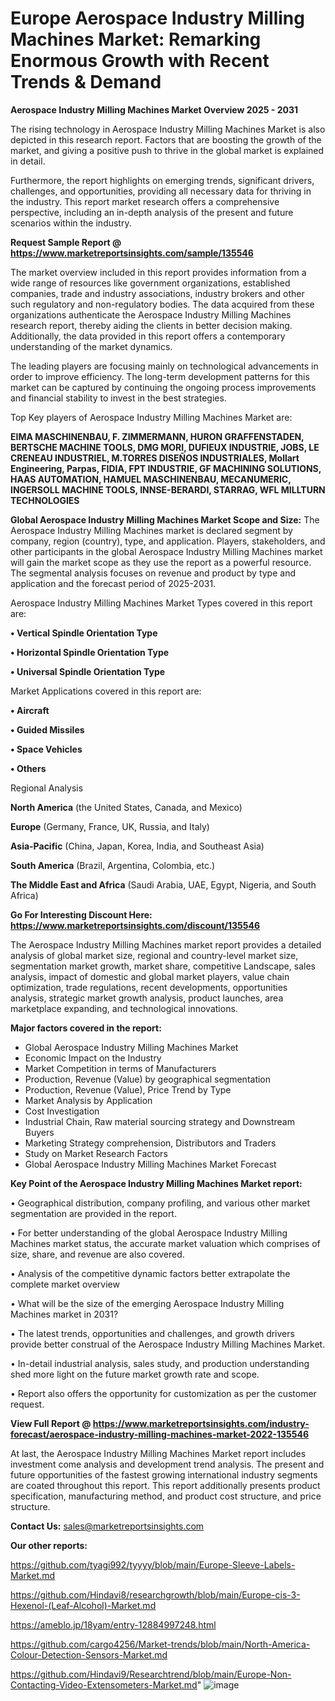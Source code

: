 # Europe Aerospace Industry Milling Machines Market: Remarking Enormous Growth with Recent Trends & Demand

<Strong> Aerospace Industry Milling Machines Market Overview 2025 - 2031</strong>

The rising technology in Aerospace Industry Milling Machines Market is also depicted in this research report. Factors that are boosting the growth of the market, and giving a positive push to thrive in the global market is explained in detail.

Furthermore, the report highlights on emerging trends, significant drivers, challenges, and opportunities, providing all necessary data for thriving in the industry. This report market research offers a comprehensive perspective, including an in-depth analysis of the present and future scenarios within the industry.

<strong>Request Sample Report @ <a href=https://www.marketreportsinsights.com/sample/135546>https://www.marketreportsinsights.com/sample/135546</a></strong>

The market overview included in this report provides information from a wide range of resources like government organizations, established companies, trade and industry associations, industry brokers and other such regulatory and non-regulatory bodies. The data acquired from these organizations authenticate the Aerospace Industry Milling Machines research report, thereby aiding the clients in better decision making. Additionally, the data provided in this report offers a contemporary understanding of the market dynamics.

The leading players are focusing mainly on technological advancements in order to improve efficiency. The long-term development patterns for this market can be captured by continuing the ongoing process improvements and financial stability to invest in the best strategies.

Top Key players of Aerospace Industry Milling Machines Market are:

<strong>EIMA MASCHINENBAU, F. ZIMMERMANN, HURON GRAFFENSTADEN, BERTSCHE MACHINE TOOLS, DMG MORI, DUFIEUX INDUSTRIE, JOBS, LE CRENEAU INDUSTRIEL, M.TORRES DISEÑOS INDUSTRIALES, Mollart Engineering, Parpas, FIDIA, FPT INDUSTRIE, GF MACHINING SOLUTIONS, HAAS AUTOMATION, HAMUEL MASCHINENBAU, MECANUMERIC, INGERSOLL MACHINE TOOLS, INNSE-BERARDI, STARRAG, WFL MILLTURN TECHNOLOGIES</strong>

<strong><b>Global Aerospace Industry Milling Machines Market Scope and Size:</b></strong>
The Aerospace Industry Milling Machines market is declared segment by company, region (country), type, and application. Players, stakeholders, and other participants in the global Aerospace Industry Milling Machines market will gain the market scope as they use the report as a powerful resource. The segmental analysis focuses on revenue and product by type and application and the forecast period of 2025-2031.

Aerospace Industry Milling Machines Market Types covered in this report are:

<strong>• Vertical Spindle Orientation Type

• Horizontal Spindle Orientation Type

• Universal Spindle Orientation Type</strong>

Market Applications covered in this report are:

<strong>• Aircraft

• Guided Missiles

• Space Vehicles

• Others</strong> 

Regional Analysis

<strong>North America</strong> (the United States, Canada, and Mexico)

<strong>Europe</strong> (Germany, France, UK, Russia, and Italy)

<strong>Asia-Pacific</strong> (China, Japan, Korea, India, and Southeast Asia)

<strong>South America</strong> (Brazil, Argentina, Colombia, etc.)

<strong>The Middle East and Africa</strong> (Saudi Arabia, UAE, Egypt, Nigeria, and South Africa)

<strong>Go For Interesting Discount Here: <a href=https://www.marketreportsinsights.com/discount/135546>https://www.marketreportsinsights.com/discount/135546</a></strong>

The Aerospace Industry Milling Machines market report provides a detailed analysis of global market size, regional and country-level market size, segmentation market growth, market share, competitive Landscape, sales analysis, impact of domestic and global market players, value chain optimization, trade regulations, recent developments, opportunities analysis, strategic market growth analysis, product launches, area marketplace expanding, and technological innovations.

<strong><b>Major factors covered in the report:</b></strong>
<ul>
  <li>Global Aerospace Industry Milling Machines Market </li>
  <li>Economic Impact on the Industry</li>
  <li>Market Competition in terms of Manufacturers</li>
  <li>Production, Revenue (Value) by geographical segmentation</li>
  <li>Production, Revenue (Value), Price Trend by Type</li>
  <li>Market Analysis by Application</li>
  <li>Cost Investigation</li>
  <li>Industrial Chain, Raw material sourcing strategy and Downstream Buyers</li>
  <li>Marketing Strategy comprehension, Distributors and Traders</li>
  <li>Study on Market Research Factors</li>
  <li>Global Aerospace Industry Milling Machines Market Forecast</li>
</ul>

<strong><b>Key Point of the Aerospace Industry Milling Machines Market report:</b></strong>

• Geographical distribution, company profiling, and various other market segmentation are provided in the report.

• For better understanding of the global Aerospace Industry Milling Machines market status, the accurate market valuation which comprises of size, share, and revenue are also covered.

• Analysis of the competitive dynamic factors better extrapolate the complete market overview

• What will be the size of the emerging Aerospace Industry Milling Machines market in 2031?

• The latest trends, opportunities and challenges, and growth drivers provide better construal of the Aerospace Industry Milling Machines Market.

• In-detail industrial analysis, sales study, and production understanding shed more light on the future market growth rate and scope.

• Report also offers the opportunity for customization as per the customer request.

<strong><b>View Full Report @ <a href=https://www.marketreportsinsights.com/industry-forecast/aerospace-industry-milling-machines-market-2022-135546>https://www.marketreportsinsights.com/industry-forecast/aerospace-industry-milling-machines-market-2022-135546</a></b></strong>


At last, the Aerospace Industry Milling Machines Market report includes investment come analysis and development trend analysis. The present and future opportunities of the fastest growing international industry segments are coated throughout this report. This report additionally presents product specification, manufacturing method, and product cost structure, and price structure.

<strong>Contact Us:</strong>
sales@marketreportsinsights.com

<strong>Our other reports:</strong>

<a href=https://github.com/tyagi992/tyyyy/blob/main/Europe-Sleeve-Labels-Market.md>https://github.com/tyagi992/tyyyy/blob/main/Europe-Sleeve-Labels-Market.md</a>

<a href=https://github.com/Hindavi8/researchgrowth/blob/main/Europe-cis-3-Hexenol-(Leaf-Alcohol)-Market.md>https://github.com/Hindavi8/researchgrowth/blob/main/Europe-cis-3-Hexenol-(Leaf-Alcohol)-Market.md</a>

<a href=https://ameblo.jp/18yam/entry-12884997248.html>https://ameblo.jp/18yam/entry-12884997248.html</a>

<a href=https://github.com/cargo4256/Market-trends/blob/main/North-America-Colour-Detection-Sensors-Market.md>https://github.com/cargo4256/Market-trends/blob/main/North-America-Colour-Detection-Sensors-Market.md</a>

<a href=https://github.com/Hindavi9/Researchtrend/blob/main/Europe-Non-Contacting-Video-Extensometers-Market.md>https://github.com/Hindavi9/Researchtrend/blob/main/Europe-Non-Contacting-Video-Extensometers-Market.md</a>"
![image](https://github.com/user-attachments/assets/cebc10fa-294a-402d-adb3-d40fdfdab4f1)
